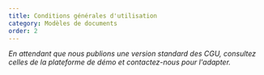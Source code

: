 ```yaml
---
title: Conditions générales d'utilisation
category: Modèles de documents
order: 2
---
```


*En attendant que nous publions une version standard des CGU, consultez celles de la plateforme de démo et contactez-nous pour l'adapter.* 
